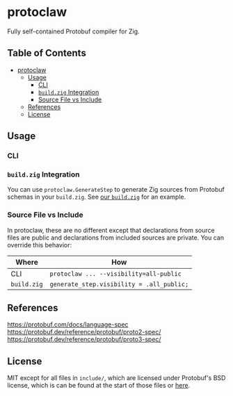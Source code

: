 # protoclaw

Fully self-contained Protobuf compiler for Zig.

<!-- omit in toc -->
## Table of Contents

- [protoclaw](#protoclaw)
  - [Usage](#usage)
    - [CLI](#cli)
    - [`build.zig` Integration](#buildzig-integration)
    - [Source File vs Include](#source-file-vs-include)
  - [References](#references)
  - [License](#license)

## Usage

### CLI

### `build.zig` Integration

You can use `protoclaw.GenerateStep` to generate Zig sources from Protobuf schemas in your `build.zig`. 
See [our `build.zig`](TODO) for an example. 

### Source File vs Include

In protoclaw, these are no different except that declarations from source files are public and declarations from included sources are private. You can override this behavior:

| Where | How |
| ----- | ---- |
| CLI | `protoclaw ... --visibility=all-public` |
| `build.zig` | `generate_step.visibility = .all_public;` |

## References

https://protobuf.com/docs/language-spec
https://protobuf.dev/reference/protobuf/proto2-spec/
https://protobuf.dev/reference/protobuf/proto3-spec/

## License

MIT except for all files in `include/`, which are licensed under Protobuf's BSD license, which is can be found at the start of those files or [here](https://github.com/protocolbuffers/protobuf/blob/main/LICENSE).
